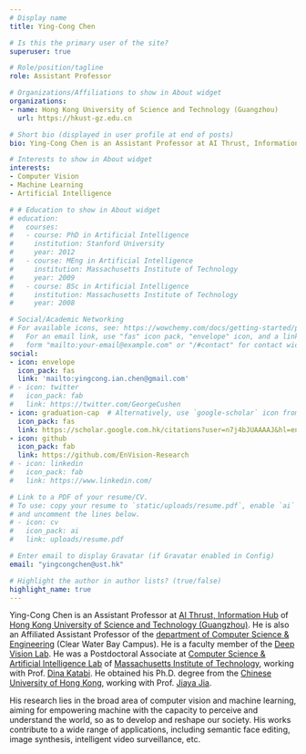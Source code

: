 ```yaml
---
# Display name
title: Ying-Cong Chen

# Is this the primary user of the site?
superuser: true

# Role/position/tagline
role: Assistant Professor

# Organizations/Affiliations to show in About widget
organizations:
- name: Hong Kong University of Science and Technology (Guangzhou)
  url: https://hkust-gz.edu.cn

# Short bio (displayed in user profile at end of posts)
bio: Ying-Cong Chen is an Assistant Professor at AI Thrust, Information Hub of Hong Kong University of Science and Technology (Guangzhou Campus). He obtained his Ph.D. degree from the Chinese University of Hong Kong. His research lies in the broad area of computer vision and machine learning, aiming for empowering machine with the capacity to understand human appearance, physiology and psychology. His works contribute to a wide range of applications, including contactless health monitoring, semantic photo synthesis, and intelligent video surveillance. 

# Interests to show in About widget
interests:
- Computer Vision
- Machine Learning
- Artificial Intelligence

# # Education to show in About widget
# education:
#   courses:
#   - course: PhD in Artificial Intelligence
#     institution: Stanford University
#     year: 2012
#   - course: MEng in Artificial Intelligence
#     institution: Massachusetts Institute of Technology
#     year: 2009
#   - course: BSc in Artificial Intelligence
#     institution: Massachusetts Institute of Technology
#     year: 2008

# Social/Academic Networking
# For available icons, see: https://wowchemy.com/docs/getting-started/page-builder/#icons
#   For an email link, use "fas" icon pack, "envelope" icon, and a link in the
#   form "mailto:your-email@example.com" or "/#contact" for contact widget.
social:
- icon: envelope
  icon_pack: fas
  link: 'mailto:yingcong.ian.chen@gmail.com'
# - icon: twitter
#   icon_pack: fab
#   link: https://twitter.com/GeorgeCushen
- icon: graduation-cap  # Alternatively, use `google-scholar` icon from `ai` icon pack
  icon_pack: fas
  link: https://scholar.google.com.hk/citations?user=n7j4bJUAAAAJ&hl=en
- icon: github
  icon_pack: fab
  link: https://github.com/EnVision-Research
# - icon: linkedin
#   icon_pack: fab
#   link: https://www.linkedin.com/

# Link to a PDF of your resume/CV.
# To use: copy your resume to `static/uploads/resume.pdf`, enable `ai` icons in `params.toml`, 
# and uncomment the lines below.
# - icon: cv
#   icon_pack: ai
#   link: uploads/resume.pdf

# Enter email to display Gravatar (if Gravatar enabled in Config)
email: "yingcongchen@ust.hk"

# Highlight the author in author lists? (true/false)
highlight_name: true
---
```


Ying-Cong Chen is an Assistant Professor at [AI Thrust, Information Hub](https://hkust-gz.edu.cn/academics/four-hubs/information-hub/artificial-intelligence) of [Hong Kong University of Science and Technology (Guangzhou)](https://hkust-gz.edu.cn). He is also an Affiliated Assistant Professor of the [department of Computer Science & Engineering](https://www.cse.ust.hk) (Clear Water Bay Campus). He is a faculty member of the [Deep Vision Lab](https://www.dvlab.ai). He was a Postdoctoral Associate at [Computer Science & Artificial Intelligence Lab](https://www.csail.mit.edu) of [Massachusetts Institute of Technology](https://www.mit.edu), working with Prof. [Dina Katabi](https://people.csail.mit.edu/dina). He obtained his Ph.D. degree from the [Chinese University of Hong Kong](https://www.cuhk.edu.hk/english/index.html), working with Prof. [Jiaya Jia](https://jiaya.me). 
<!-- His research lies in the broad area of computer vision and machine learning, aiming for empowering machine with the capacity to understand human appearance, physiology and psychology. His works contribute to a wide range of applications, including contactless health monitoring, semantic photo synthesis, and intelligent video surveillance.  -->
His research lies in the broad area of computer vision and machine learning, aiming for empowering machine with the capacity to perceive and understand the world, so as to develop and reshape our society. His works contribute to a wide range of applications, including semantic face editing, image synthesis, intelligent video surveillance, etc. 

<!-- \
<!-- Ying-Cong Chen is a Postdoctoral Associate at Computer Science & Artificial Intelligence Lab of Massachusetts Institute of Technology, working with Prof. Dina Katabi. He earned his Ph.D. degree from the CSE department of the Chinese University of Hong Kong. His advisor is Prof. Jiaya Jia. Prior to that, He received my Bachelor and Master degree from Sun Yat-sen University, supervised by Prof. Jianhuang Lai and Prof. Wei-Shi Zheng. His research interest includes computer vision, machine learning, and artificial intelligence. -->

<!-- {{< icon name="download" pack="fas" >}} Download my {{< staticref "uploads/demo_resume.pdf" "newtab" >}}resumé{{< /staticref >}}. -->
